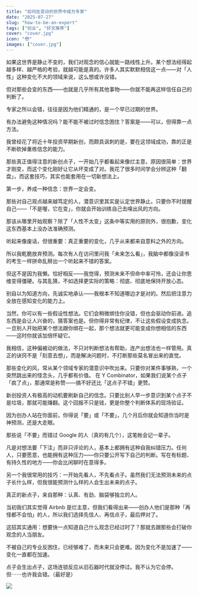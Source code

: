 ```yaml
---
title: "如何在变动的世界中成为专家"
date: "2025-07-27"
slug: "how-to-be-an-expert"
tags: ["创业", "好文推荐"]
cover: "cover.jpg"
icon: "😎"
images: ["cover.jpg"]
---
```

如果这世界是静止不变的，我们对观念的信心就能一路线性上升。某个想法经得起越多样、越严格的考验，就越可能是真的。许多人其实默默相信这一点——对「人性」这种变化不大的领域来说，这么想或许没错。



但对那些会变的东西——也就是几乎所有其他事物——你就不能再这样信任自己的判断了。



专家之所以会错，往往是因为他们精通的，是一个早已过期的世界。



有办法避免这种情况吗？能不能不被过时信念困住？答案是——可以，但得靠一点方法。



我曾经花了将近十年投资早期新创，而颇具讽刺的是，要在这领域成功，靠的正是不断砍掉重练信念的能力。



那些真正值得注意的新创点子，一开始几乎都看起来像烂主意，原因很简单：世界才刚变，而这个变化刚好让它从坏变成了对。我花了很多时间学会分辨这种「翻盘」，而这套技巧，其实也能套用在一切新想法上。



第一步，养成一种信念：世界一定会变。



那些对自己观点越来越笃定的人，潜意识里其实是认定世界静止。只要你不时提醒自己——「不是喔，它在变」，你就会开始训练自己去嗅出风的方向。



那该从哪里开始观察？除了「人性不太变」这条中等实用的原则外，很抱歉，变化这东西基本上没办法准确预测。



听起来像废话，但很重要：真正重要的变化，几乎从来都来自意料之外的方向。



所以我乾脆放弃预测。每次有人在访问里问我「未来怎么看」，我脑中都像没读书的考生一样拼命乱掰出一个听起来不错的答案。



但这不是因为我懒。恰好相反——我觉得，预测未来不但命中率可怜，还会让你思维变得僵硬。与其乱猜，不如选择更实际的策略：彻底、彻底地保持开放心态。



别自以为知道方向，先诚实地承认——我根本不知道哪边才是对的。然后把注意力全放在感知变化的能力上。



当然，你可以有一些假设性想法。它们会稍微绑住你没错，但也会驱动你前进。追东西是会让人兴奋的，猜答案也是。但你得非常有纪律，不让这些假设变成执念。
一旦别人开始把某个想法跟你绑在一起，那个想法就更可能变成你想相信的东西——这时你就该加倍怀疑它。



我相信，这种偏被动的做法，不只对判断想法有帮助，连产出想法也一样管用。真正的诀窍不是「刻意去想」，而是解决问题时，不打断那些莫名冒出来的直觉。



那些变化的风，常从某个领域专家的潜意识中吹出来。只要你对某件事够熟，一个突然跳出来的怪念头，几乎都有价值。
在 Y Combinator，如果我们说某个点子「疯了点」，那通常是称赞——搞不好还比「这点子不错」更赞。



新创投资人有极高的动机要刷新自己的信念。只要比别人早一步意识到某个点子不是垃圾，那就可能赚翻。这个回报不只是钱，更是你整个判断体系的现场验证。



因为创办人站在你面前，你得说「要」或「不要」，几个月后你就会知道你当时是神预测，还是大走眼。



那些说「不要」而错过 Google 的人（真的有几个），这笔帐会记一辈子。



凡是对想法要「下注」而非只评论的人，基本上都拥有这种自我纠错压力。任何人，只要愿意，也能拥有这种压力——你只要公开写下自己的判断。写在有标题、有持久性的地方——你会比闲聊时在意得多。



另一个我很常用的技巧：一开始先看人，不先看点子。虽然我们无法预测未来的点子长什么样，但我很能预测什么样的人会生出未来的点子。



真正的新点子，来自那种：认真、有劲、脑袋够独立的人。



当初我们其实觉得 Airbnb 是烂主意，但我们看得出来——创办人他们是那种「再怪都不会怕」的人，所以我们选择先信人、再信点子，最后押对了。



这招其实通用：想要快一点知道自己什么观念已经过时了？那就去跟那些会打破你观念的人当朋友。



不被自己的专业反困住，已经够难了，而未来只会更难。因为变化不是加速了——变化一直都在加速。



点子会生出点子，这场连锁反应从旧石器时代就没停过。我不认为它会停。
但⋯⋯也许我会错。（最好是）




![](https://prod-files-secure.s3.us-west-2.amazonaws.com/112d0858-5090-4d34-a606-b75eb8d65fd2/46476355-9cf3-4e99-9b7a-3531bc426380/1000202064.png?X-Amz-Algorithm=AWS4-HMAC-SHA256&X-Amz-Content-Sha256=UNSIGNED-PAYLOAD&X-Amz-Credential=ASIAZI2LB466YGYX4EGD%2F20250824%2Fus-west-2%2Fs3%2Faws4_request&X-Amz-Date=20250824T204512Z&X-Amz-Expires=3600&X-Amz-Security-Token=IQoJb3JpZ2luX2VjEPT%2F%2F%2F%2F%2F%2F%2F%2F%2F%2FwEaCXVzLXdlc3QtMiJIMEYCIQDp%2FnIP%2BhZhh8tA3EmautyrtXy6ydqzEUOy70toaPTsPAIhAOT%2FAGDx9num%2FRxivBSuZEIWuHFKPevbim6qGjmMtcDrKv8DCE0QABoMNjM3NDIzMTgzODA1Igx0wYz8n16LbInkDMEq3AMO7hDIRIVywFZK17i%2BSqICpYmVafutEq7%2F%2BdWbK2iA%2Bl19VCqUwb1Au5a61lQQlPLqdH1HOijTnPHcOMUo%2B3hpOJsM8sHFvLFs2M5Bmns1PrmcWRL6vKByv7smEa6SDMTY2XXQLZB62zNgpxYzwNFR4%2BsPvlrquoULvjdmBhOPk1ObS6sEiB0dH8o4iiaK81bME41CoF6ZJvL3Ut5%2BAX3TfiHROqovstw%2BabPFkXSeKJ%2BKOt%2B1pQ1WO3zmz7Qv4yw9T9cgA9pV3%2By1mXe6q9FflgDt61Fo5xgZ291fzUFeskUzGPUdqI%2BLe%2BxoyfmGDNdc2N5pIRAGoRUBXeKJuZZQb9nYNek1GB9eb5CRt%2FZiaWZlAX3sYp4sSrm%2FJenudY8Ltj43YGKA2VBUV6o%2FMdnpAB3PStTzyu2ba7ycPo9ImEq3Zd8WiwnF7%2B3ldMi9cyKoysab%2FiI1ixdiHygCGjbiuV2Gy7gjOA1OfnHfwd5OLo6sQC2TK8E5A%2FyG5W0OVKXuNZOsDKOKDqc51%2FOnWQFE4ZJnuUUiz6zSEEx9KbemMMMtPbO4d89GLa3GnIzqUU%2F6qRb8nzdDO0kVTWBGAEg%2BNjbniarjfqopnU42ve5WA2mAmGiU4hpZt%2F7LMTCk2a3FBjqkAc7RMWIqfjToNBcQQEsd5WnuPbVawpS0MeiiSwRTt1uYWRD%2F4xx1O5gjgAkoIuRybz4iDYNvZ2C%2F0y%2BPxrIf3XpvVJtQNQQJ%2FQR%2FzWZjQ%2FBCtFBswtlGl1g%2FDbHiofsijbD%2BNhNEiz%2FSrklE4adk2a9ONBt5D8NvazP1yTrLxDZli6k5z0L72oK2SdClw%2FSU9VGZOa7JLVm9rITYZewtSMvPU5zf&X-Amz-Signature=b4255dd23adac343dfa8c26a2b4c0d8dfb2383bcdcbb0b9fff90de2889c493e6&X-Amz-SignedHeaders=host&x-amz-checksum-mode=ENABLED&x-id=GetObject)

